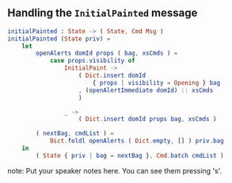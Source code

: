 ##  Handling the `InitialPainted` message

```elm
initialPainted : State -> ( State, Cmd Msg )
initialPainted (State priv) =
    let
        openAlerts domId props ( bag, xsCmds ) =
            case props.visibility of
                InitialPaint ->
                    ( Dict.insert domId
                        { props | visibility = Opening } bag
                    , (openAlertImmediate domId) :: xsCmds
                    )

                _ ->
                    ( Dict.insert domId props bag, xsCmds )

        ( nextBag, cmdList ) =
            Dict.foldl openAlerts ( Dict.empty, [] ) priv.bag
    in
        ( State { priv | bag = nextBag }, Cmd.batch cmdList )
```

note:
    Put your speaker notes here.
    You can see them pressing 's'.
